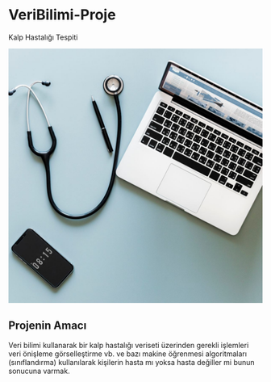 # VeriBilimi-Proje
Kalp Hastalığı Tespiti

![KalpHastalıgı](https://github.com/RamazanKarabacak/VeriBilimi-Proje/blob/main/veribilimi.jpg)

## Projenin Amacı
Veri bilimi kullanarak bir kalp hastalığı veriseti üzerinden gerekli işlemleri veri önişleme 
görselleştirme vb. ve bazı makine öğrenmesi algoritmaları (sınıflandırma) kullanılarak kişilerin 
hasta mı yoksa hasta değiller mi bunun sonucuna varmak.
